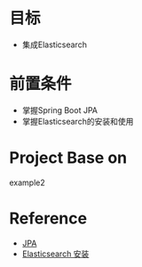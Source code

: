 # 目标
- 集成Elasticsearch

# 前置条件
- 掌握Spring Boot JPA
- 掌握Elasticsearch的安装和使用

# Project Base on
example2

# Reference
- [JPA](https://github.com/OracleGao/spring-boot/tree/master/example7)
- [Elasticsearch 安装](https://github.com/OracleGao/elasticsearch/blob/master/You%20Know%20for%20Search.md#installation)